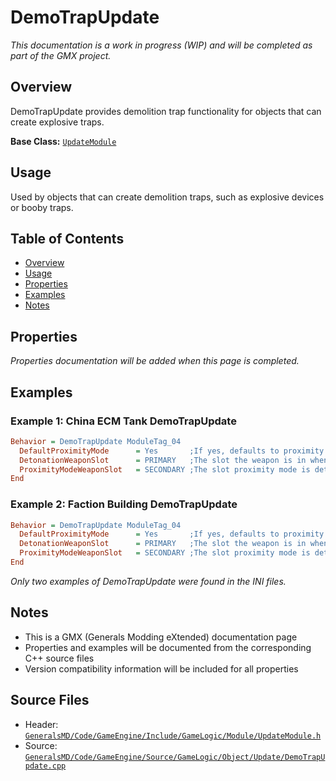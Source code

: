 # DemoTrapUpdate

*This documentation is a work in progress (WIP) and will be completed as part of the GMX project.*

## Overview

DemoTrapUpdate provides demolition trap functionality for objects that can create explosive traps.

**Base Class:** [`UpdateModule`](../../GeneralsMD/Code/GameEngine/Include/GameLogic/Module/UpdateModule.h)

## Usage

Used by objects that can create demolition traps, such as explosive devices or booby traps.

## Table of Contents

- [Overview](#overview)
- [Usage](#usage)
- [Properties](#properties)
- [Examples](#examples)
- [Notes](#notes)

## Properties

*Properties documentation will be added when this page is completed.*

## Examples

### Example 1: China ECM Tank DemoTrapUpdate
```ini
Behavior = DemoTrapUpdate ModuleTag_04
  DefaultProximityMode      = Yes       ;If yes, defaults to proximity mode, otherwise defaults to manual.
  DetonationWeaponSlot      = PRIMARY   ;The slot the weapon is in when it detonates.
  ProximityModeWeaponSlot   = SECONDARY ;The slot proximity mode is determined by (bogus weapon)
End
```

### Example 2: Faction Building DemoTrapUpdate
```ini
Behavior = DemoTrapUpdate ModuleTag_04
  DefaultProximityMode      = Yes       ;If yes, defaults to proximity mode, otherwise defaults to manual.
  DetonationWeaponSlot      = PRIMARY   ;The slot the weapon is in when it detonates.
  ProximityModeWeaponSlot   = SECONDARY ;The slot proximity mode is determined by (bogus weapon)
End
```

*Only two examples of DemoTrapUpdate were found in the INI files.*

## Notes

- This is a GMX (Generals Modding eXtended) documentation page
- Properties and examples will be documented from the corresponding C++ source files
- Version compatibility information will be included for all properties

## Source Files

- Header: [`GeneralsMD/Code/GameEngine/Include/GameLogic/Module/UpdateModule.h`](../../GeneralsMD/Code/GameEngine/Include/GameLogic/Module/UpdateModule.h)
- Source: [`GeneralsMD/Code/GameEngine/Source/GameLogic/Object/Update/DemoTrapUpdate.cpp`](../../GeneralsMD/Code/GameEngine/Source/GameLogic/Object/Update/DemoTrapUpdate.cpp)
